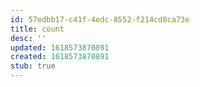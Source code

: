 ```yaml
---
id: 57edbb17-c41f-4edc-8552-f214cd8ca73e
title: count
desc: ''
updated: 1618573870891
created: 1618573870891
stub: true
---
```


